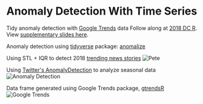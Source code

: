 # Anomaly Detection With Time Series
Tidy anomaly detection with [Google Trends](https://trends.google.com) data
Follow along at [2018 DC R](https://rstats.ai/agenda/). View [supplementary slides here](https://github.com/cattystats/Anomaly_Detection/blob/master/2018-DC-R-Conference_CZ.pdf).


Anomaly detection using [tidyverse](https://www.tidyverse.org/packages/) package: [anomalize](https://github.com/business-science/anomalize) 

Using STL + IQR to detect 2018 [trending news stories](https://www.thecut.com/2018/10/pete-davidson-and-ariana-grandes-engagement-a-timeline.html) 
![Pete](https://github.com/cattystats/Anomaly_Detection/blob/master/pete_davidson.png?raw=true)

Using [Twitter's AnomalyDetection](https://github.com/twitter/AnomalyDetection) to analyze seasonal data
![Anomaly Detection](https://raw.githubusercontent.com/cattystats/Anomaly_Detection/master/anomalize.png)

Data frame generated using Google Trends package, [gtrendsR](https://github.com/PMassicotte/gtrendsR)
![Google Trends](https://raw.githubusercontent.com/cattystats/Anomaly_Detection/master/google_trends.png)
